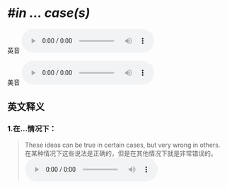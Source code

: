 # ***\#in … case(s)*** 
英音
<audio src="./media/in … cases1_AAC.aac" controls="controls"></audio>

美音
<audio src="./media/in … cases2_AAC.aac" controls="controls"></audio>



  

英文释义
---
### 1.**在…情况下：**  

 > These ideas can be true in certain cases, but very wrong in others.  
 > 在某种情况下这些说法是正确的，但是在其他情况下就是非常错误的。    
<audio src="./media/13-case.aac" controls="controls"></audio>


